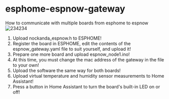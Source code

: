 # esphome-espnow-gateway
How to communicate with multiple boards from esphome to espnow
![234234](https://user-images.githubusercontent.com/106683637/175523467-72848d07-ff06-4147-8b92-4cc75289d35b.PNG)

1. Upload nockanda_espnow.h to ESPHOME!
2. Register the board in ESPHOME, edit the contents of the espnow_gateway.yaml file to suit yourself, and upload it!
3. Prepare one more board and upload espnow_node1.ino!
4. At this time, you must change the mac address of the gateway in the file to your own!
5. Upload the software the same way for both boards!
6. Upload virtual temperature and humidity sensor measurements to Home Assistant!
7. Press a button in Home Assistant to turn the board's built-in LED on or off!
